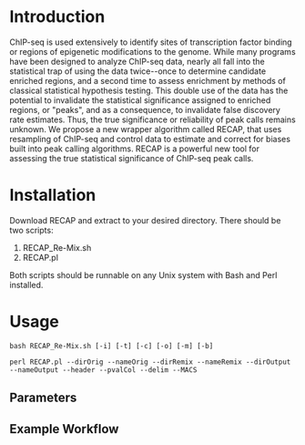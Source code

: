 # Introduction

ChIP-seq is used extensively to identify sites of transcription factor binding or regions of epigenetic modifications to the genome. While many programs have been designed to analyze ChIP-seq data, nearly all fall into the statistical trap of using the data twice--once to determine candidate enriched regions, and a second time to assess enrichment by methods of classical statistical hypothesis testing. This double use of the data has the potential to invalidate the statistical significance assigned to enriched regions, or "peaks", and as a consequence, to invalidate false discovery rate estimates. Thus, the true significance or reliability of peak calls remains unknown. We propose a new wrapper algorithm called RECAP, that uses resampling of ChIP-seq and control data to estimate and correct for biases built into peak calling algorithms. RECAP is a powerful new tool for assessing the true statistical significance of ChIP-seq peak calls.

# Installation

Download RECAP and extract to your desired directory. There should be two scripts:
1.  RECAP_Re-Mix.sh
1.  RECAP.pl

Both scripts should be runnable on any Unix system with Bash and Perl installed. 

# Usage

```
bash RECAP_Re-Mix.sh [-i] [-t] [-c] [-o] [-m] [-b]  
```

```
perl RECAP.pl --dirOrig --nameOrig --dirRemix --nameRemix --dirOutput --nameOutput --header --pvalCol --delim --MACS 
```

## Parameters

## Example Workflow


